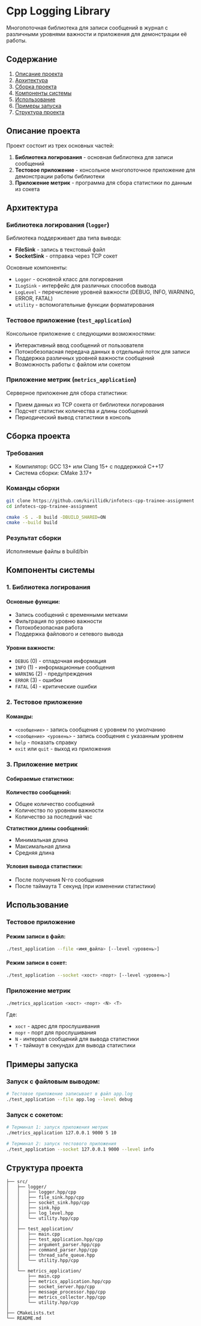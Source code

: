 # Cpp Logging Library

Многопоточная библиотека для записи сообщений в журнал с различными уровнями важности и приложения для демонстрации её работы.

## Содержание

1. [Описание проекта](#описание-проекта)
2. [Архитектура](#архитектура)
3. [Сборка проекта](#сборка-проекта)
4. [Компоненты системы](#компоненты-системы)
5. [Использование](#использование)
6. [Примеры запуска](#примеры-запуска)
7. [Структура проекта](#структура-проекта)

## Описание проекта

Проект состоит из трех основных частей:

1. **Библиотека логирования** - основная библиотека для записи сообщений
2. **Тестовое приложение** - консольное многопоточное приложение для демонстрации работы библиотеки
3. **Приложение метрик** - программа для сбора статистики по данным из сокета

## Архитектура

### Библиотека логирования (`logger`)

Библиотека поддерживает два типа вывода:
- **FileSink** - запись в текстовый файл
- **SocketSink** - отправка через TCP сокет

Основные компоненты:
- `Logger` - основной класс для логирования
- `ILogSink` - интерфейс для различных способов вывода
- `LogLevel` - перечисление уровней важности (DEBUG, INFO, WARNING, ERROR, FATAL)
- `utility` - вспомогательные функции форматирования

### Тестовое приложение (`test_application`)

Консольное приложение с следующими возможностями:
- Интерактивный ввод сообщений от пользователя
- Потокобезопасная передача данных в отдельный поток для записи
- Поддержка различных уровней важности сообщений
- Возможность работы с файлом или сокетом

### Приложение метрик (`metrics_application`)

Серверное приложение для сбора статистики:
- Прием данных из TCP сокета от библиотеки логирования
- Подсчет статистик количества и длины сообщений
- Периодический вывод статистики в консоль

## Сборка проекта

### Требования

- Компилятор: GCC 13+ или Clang 15+ с поддержкой C++17
- Система сборки: CMake 3.17+
  
### Команды сборки

```bash
git clone https://github.com/kirillidk/infotecs-cpp-trainee-assignment
cd infotecs-cpp-trainee-assignment

cmake -S . -B build -DBUILD_SHARED=ON
cmake --build build
```

### Результат сборки

Исполняемые файлы в build/bin

## Компоненты системы

### 1. Библиотека логирования

#### Основные функции:
- Запись сообщений с временными метками
- Фильтрация по уровню важности
- Потокобезопасная работа
- Поддержка файлового и сетевого вывода

#### Уровни важности:
- `DEBUG` (0) - отладочная информация
- `INFO` (1) - информационные сообщения
- `WARNING` (2) - предупреждения
- `ERROR` (3) - ошибки
- `FATAL` (4) - критические ошибки

### 2. Тестовое приложение

#### Команды:
- `<сообщение>` - запись сообщения с уровнем по умолчанию
- `<сообщение> <уровень>` - запись сообщения с указанным уровнем
- `help` - показать справку
- `exit` или `quit` - выход из приложения

### 3. Приложение метрик

#### Собираемые статистики:
**Количество сообщений:**
- Общее количество сообщений
- Количество по уровням важности
- Количество за последний час

**Статистики длины сообщений:**
- Минимальная длина
- Максимальная длина
- Средняя длина

#### Условия вывода статистики:
- После получения N-го сообщения
- После таймаута T секунд (при изменении статистики)

## Использование

### Тестовое приложение

#### Режим записи в файл:
```bash
./test_application --file <имя_файла> [--level <уровень>]
```

#### Режим записи в сокет:
```bash
./test_application --socket <хост> <порт> [--level <уровень>]
```

### Приложение метрик

```bash
./metrics_application <хост> <порт> <N> <T>
```

Где:
- `хост` - адрес для прослушивания
- `порт` - порт для прослушивания
- `N` - интервал сообщений для вывода статистики
- `T` - таймаут в секундах для вывода статистики

## Примеры запуска

### Запуск с файловым выводом:
```bash
# Тестовое приложение записывает в файл app.log
./test_application --file app.log --level debug
```

### Запуск с сокетом:
```bash
# Терминал 1: запуск приложения метрик
./metrics_application 127.0.0.1 9000 5 10

# Терминал 2: запуск тестового приложения
./test_application --socket 127.0.0.1 9000 --level info
```

## Структура проекта

```
├── src/
│   ├── logger/                 
│   │   ├── logger.hpp/cpp      
│   │   ├── file_sink.hpp/cpp   
│   │   ├── socket_sink.hpp/cpp 
│   │   ├── sink.hpp            
│   │   ├── log_level.hpp       
│   │   └── utility.hpp/cpp     
│   │
│   ├── test_application/       
│   │   ├── main.cpp           
│   │   ├── test_application.hpp/cpp
│   │   ├── argument_parser.hpp/cpp
│   │   ├── command_parser.hpp/cpp
│   │   ├── thread_safe_queue.hpp
│   │   └── utility.hpp/cpp
│   │
│   └── metrics_application/    
│       ├── main.cpp           
│       ├── metrics_application.hpp/cpp
│       ├── socket_server.hpp/cpp
│       ├── message_processor.hpp/cpp
│       ├── metrics_collector.hpp/cpp
│       └── utility.hpp/cpp
│
├── CMakeLists.txt             
└── README.md                  
```
